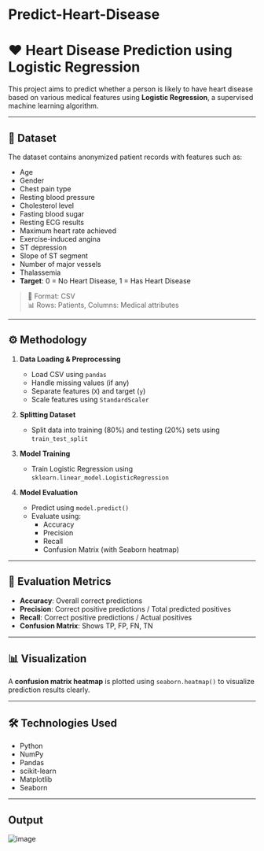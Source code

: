# Predict-Heart-Disease
# ❤️ Heart Disease Prediction using Logistic Regression

This project aims to predict whether a person is likely to have heart disease based on various medical features using **Logistic Regression**, a supervised machine learning algorithm.

---

## 📁 Dataset

The dataset contains anonymized patient records with features such as:

- Age
- Gender
- Chest pain type
- Resting blood pressure
- Cholesterol level
- Fasting blood sugar
- Resting ECG results
- Maximum heart rate achieved
- Exercise-induced angina
- ST depression
- Slope of ST segment
- Number of major vessels
- Thalassemia
- **Target**: 0 = No Heart Disease, 1 = Has Heart Disease

> 📄 Format: CSV  
> 📊 Rows: Patients, Columns: Medical attributes

---

## ⚙️ Methodology

1. **Data Loading & Preprocessing**
   - Load CSV using `pandas`
   - Handle missing values (if any)
   - Separate features (`X`) and target (`y`)
   - Scale features using `StandardScaler`

2. **Splitting Dataset**
   - Split data into training (80%) and testing (20%) sets using `train_test_split`

3. **Model Training**
   - Train Logistic Regression using `sklearn.linear_model.LogisticRegression`

4. **Model Evaluation**
   - Predict using `model.predict()`
   - Evaluate using:
     - Accuracy
     - Precision
     - Recall
     - Confusion Matrix (with Seaborn heatmap)

---

## 🧪 Evaluation Metrics

- **Accuracy**: Overall correct predictions
- **Precision**: Correct positive predictions / Total predicted positives
- **Recall**: Correct positive predictions / Actual positives
- **Confusion Matrix**: Shows TP, FP, FN, TN

---

## 📊 Visualization

A **confusion matrix heatmap** is plotted using `seaborn.heatmap()` to visualize prediction results clearly.

---

## 🛠️ Technologies Used

- Python
- NumPy
- Pandas
- scikit-learn
- Matplotlib
- Seaborn

---
 ## Output

![image](https://github.com/user-attachments/assets/241d8400-a7a8-436f-af07-8afd99a089e9)


